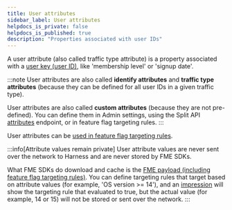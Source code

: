 ```yaml
---
title: User attributes
sidebar_label: User attributes
helpdocs_is_private: false
helpdocs_is_published: true
description: "Properties associated with user IDs"
---
```


A user attribute (also called traffic type attribute) is a property associated with a [user key (user ID)](./user-ids.md), like 'membership level' or 'signup date'.

:::note
User attributes are also called **identify attributes** and **traffic type attributes** (because they can be defined for all user IDs in a given traffic type).

User attributes are also called **custom attributes** (because they are not pre-defined). You can define them in Admin settings, using the Split API [attributes](https://docs.split.io/reference/attributes-overview) endpoint, or in feature flag targeting rules.
:::

User attributes can be [used in feature flag targeting rules](/docs/feature-management-experimentation/40-feature-management/docs/target-with-flags/targeting-rules/target-with-user-attributes/target-with-user-attributes.md).

:::info[Attribute values remain private]
User attribute values are never sent over the network to Harness and are never stored by FME SDKs.

What FME SDKs do download and cache is the [FME payload (including feature flag targeting rules)](./fme-architecture-diagram.md). You can define targeting rules that target based on attribute values (for example, 'OS version >= 14'), and an [impression](./impressions.md) will show the targeting rule that evaluated to true, but the actual value (for example, 14 or 15) will not be stored or sent over the network.
:::